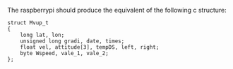 The raspberrypi should produce the equivalent of the following c structure:

```
struct Mvup_t
{
	long lat, lon;
	unsigned long gradi, date, times;
	float vel, attitude[3], tempDS, left, right;
	byte Wspeed, vale_1, vale_2;
};
```

